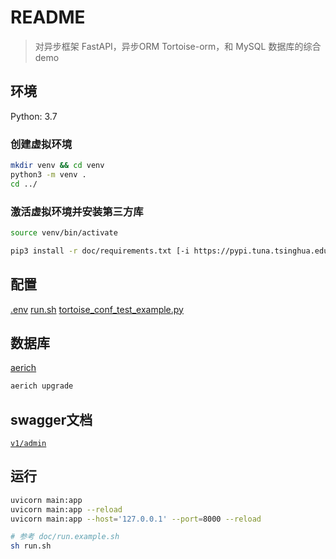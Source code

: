 # README

> 对异步框架 FastAPI，异步ORM Tortoise-orm，和 MySQL 数据库的综合demo

## 环境

Python: 3.7

### 创建虚拟环境

```bash
mkdir venv && cd venv
python3 -m venv .
cd ../
```

### 激活虚拟环境并安装第三方库

```bash
source venv/bin/activate

pip3 install -r doc/requirements.txt [-i https://pypi.tuna.tsinghua.edu.cn/simple]
```

## 配置

[.env](doc/env.example)
[run.sh](doc/run.example.sh)
[tortoise_conf_test_example.py](doc/tortoise_conf_test_example.py)

## 数据库

[aerich](doc/aerich.md)

```bash
aerich upgrade
```

## swagger文档

[`v1/admin`]('/v1/admin/docs')

## 运行

```bash
uvicorn main:app
uvicorn main:app --reload
uvicorn main:app --host='127.0.0.1' --port=8000 --reload

# 参考 doc/run.example.sh
sh run.sh
```
